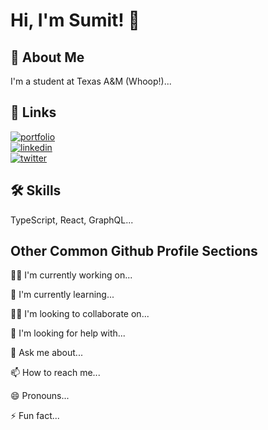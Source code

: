 # Hi, I'm Sumit! 👋

## 🚀 About Me

I'm a student at Texas A&M (Whoop!)...

## 🔗 Links

[![portfolio](https://img.shields.io/badge/my_portfolio-1DA1F2?style=for-the-badge&logo=ko-fi&logoColor=white)](https://sumitnalavade.vercel.app/)  
[![linkedin](https://img.shields.io/badge/linkedin-0A66C2?style=for-the-badge&logo=linkedin&logoColor=white)](https://www.linkedin.com/in/sumit-nalavade/)  
[![twitter](https://img.shields.io/badge/github-000?style=for-the-badge&logo=github&logoColor=white)](https://github.com/SumitNalavade/)

## 🛠 Skills

TypeScript, React, GraphQL...

## Other Common Github Profile Sections

👩‍💻 I'm currently working on...

🧠 I'm currently learning...

👯‍♀️ I'm looking to collaborate on...

🤔 I'm looking for help with...

💬 Ask me about...

📫 How to reach me...

😄 Pronouns...

⚡️ Fun fact...  

